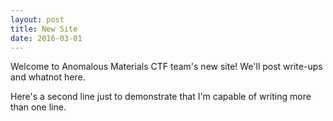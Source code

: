 ```yaml
---
layout: post
title: New Site
date: 2016-03-01
---
```


Welcome to Anomalous Materials CTF team's new site! We'll post write-ups and whatnot here.

Here's a second line just to demonstrate that I'm capable of writing more than one line.